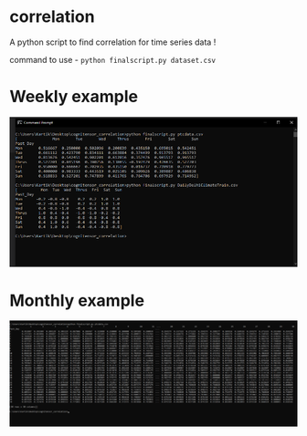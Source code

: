 # correlation

A python script to find correlation for time series data ! 

command to use - ```python finalscript.py dataset.csv```

# Weekly example

![](workingcode.png)

# Monthly example 

![](monthly.png)
